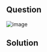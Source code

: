 ## Question

![image](https://github.com/user-attachments/assets/9ba774fe-1785-4eb1-bcaa-1e62c47224a7)

## Solution
